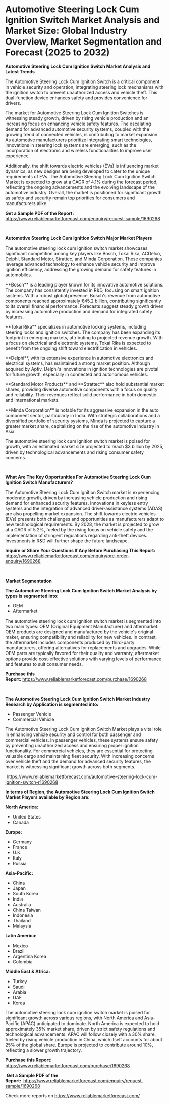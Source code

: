 <p><h1>Automotive Steering Lock Cum Ignition Switch Market Analysis and Market Size: Global Industry Overview, Market Segmentation and Forecast (2025 to 2032)</h1></p><p><strong>Automotive Steering Lock Cum Ignition Switch Market Analysis and Latest Trends</strong></p>
<p><p>The Automotive Steering Lock Cum Ignition Switch is a critical component in vehicle security and operation, integrating steering lock mechanisms with the ignition switch to prevent unauthorized access and vehicle theft. This dual-function device enhances safety and provides convenience for drivers.</p><p>The market for Automotive Steering Lock Cum Ignition Switches is witnessing steady growth, driven by rising vehicle production and an increasing focus on enhancing vehicle safety features. The escalating demand for advanced automotive security systems, coupled with the growing trend of connected vehicles, is contributing to market expansion. As automotive manufacturers prioritize integrating smart technologies, innovations in steering lock systems are emerging, such as the incorporation of electronic and wireless functionalities to improve user experience.</p><p>Additionally, the shift towards electric vehicles (EVs) is influencing market dynamics, as new designs are being developed to cater to the unique requirements of EVs. The Automotive Steering Lock Cum Ignition Switch Market is expected to grow at a CAGR of 4.1% during the forecast period, reflecting the ongoing advancements and the evolving landscape of the automotive industry. Overall, the market is positioned for significant growth as safety and security remain top priorities for consumers and manufacturers alike.</p></p>
<p><strong>Get a Sample PDF of the Report:&nbsp;</strong> <a href="https://www.reliablemarketforecast.com/enquiry/request-sample/1690268?utm_campaign=2479&utm_medium=2&utm_source=Github&utm_content=ia&utm_term=26032025&utm_id=automotive-steering-lock-cum-ignition-switch">https://www.reliablemarketforecast.com/enquiry/request-sample/1690268</a></p>
<p>&nbsp;</p>
<p><strong>Automotive Steering Lock Cum Ignition Switch Major Market Players</strong></p>
<p><p>The automotive steering lock cum ignition switch market showcases significant competition among key players like Bosch, Tokai Rika, ACDelco, Delphi, Standard Motor, Strattec, and Minda Corporation. These companies leverage advanced technology to enhance vehicle security and improve ignition efficiency, addressing the growing demand for safety features in automobiles.</p><p>**Bosch** is a leading player known for its innovative automotive solutions. The company has consistently invested in R&D, focusing on smart ignition systems. With a robust global presence, Bosch's revenue from automotive components reached approximately €45.2 billion, contributing significantly to its overall financial performance. Forecasts suggest steady growth driven by increasing automotive production and demand for integrated safety features.</p><p>**Tokai Rika** specializes in automotive locking systems, including steering locks and ignition switches. The company has been expanding its footprint in emerging markets, attributing to projected revenue growth. With a focus on electrical and electronic systems, Tokai Rika is expected to benefit from the ongoing shift toward electrification in vehicles.</p><p>**Delphi**, with its extensive experience in automotive electronics and electrical systems, has maintained a strong market position. Although acquired by Aptiv, Delphi's innovations in ignition technologies are pivotal for future growth, especially in connected and autonomous vehicles.</p><p>**Standard Motor Products** and **Strattec** also hold substantial market shares, providing diverse automotive components with a focus on quality and reliability. Their revenues reflect solid performance in both domestic and international markets.</p><p>**Minda Corporation** is notable for its aggressive expansion in the auto component sector, particularly in India. With strategic collaborations and a diversified portfolio of security systems, Minda is projected to capture a greater market share, capitalizing on the rise of the automotive industry in Asia.</p><p>The automotive steering lock cum ignition switch market is poised for growth, with an estimated market size projected to reach $3 billion by 2025, driven by technological advancements and rising consumer safety concerns.</p></p>
<p>&nbsp;</p>
<p><strong>What Are The Key Opportunities For Automotive Steering Lock Cum Ignition Switch Manufacturers?</strong></p>
<p><p>The Automotive Steering Lock Cum Ignition Switch market is experiencing moderate growth, driven by increasing vehicle production and rising demand for enhanced security features. Innovations in keyless entry systems and the integration of advanced driver-assistance systems (ADAS) are also propelling market expansion. The shift towards electric vehicles (EVs) presents both challenges and opportunities as manufacturers adapt to new technological requirements. By 2028, the market is projected to grow at a CAGR of 5.2%, fueled by the rising focus on vehicle safety and the implementation of stringent regulations regarding anti-theft devices. Investments in R&D will further shape the future landscape.</p></p>
<p><strong>Inquire or Share Your Questions If Any Before Purchasing This Report:</strong> <a href="https://www.reliablemarketforecast.com/enquiry/pre-order-enquiry/1690268?utm_campaign=2479&utm_medium=2&utm_source=Github&utm_content=ia&utm_term=26032025&utm_id=automotive-steering-lock-cum-ignition-switch">https://www.reliablemarketforecast.com/enquiry/pre-order-enquiry/1690268</a></p>
<p>&nbsp;</p>
<p><strong>Market Segmentation</strong></p>
<p><strong>The Automotive Steering Lock Cum Ignition Switch Market Analysis by types is segmented into:</strong></p>
<p><ul><li>OEM</li><li>Aftermarket</li></ul></p>
<p><p>The automotive steering lock cum ignition switch market is segmented into two main types: OEM (Original Equipment Manufacturer) and aftermarket. OEM products are designed and manufactured by the vehicle's original maker, ensuring compatibility and reliability for new vehicles. In contrast, the aftermarket includes components produced by third-party manufacturers, offering alternatives for replacements and upgrades. While OEM parts are typically favored for their quality and warranty, aftermarket options provide cost-effective solutions with varying levels of performance and features to suit consumer needs.</p></p>
<p><strong>Purchase this Report:&nbsp;</strong><a href="https://www.reliablemarketforecast.com/purchase/1690268?utm_campaign=2479&utm_medium=2&utm_source=Github&utm_content=ia&utm_term=26032025&utm_id=automotive-steering-lock-cum-ignition-switch">https://www.reliablemarketforecast.com/purchase/1690268</a></p>
<p>&nbsp;</p>
<p><strong>The Automotive Steering Lock Cum Ignition Switch Market Industry Research by Application is segmented into:</strong></p>
<p><ul><li>Passenger Vehicle</li><li>Commercial Vehicle</li></ul></p>
<p><p>The Automotive Steering Lock Cum Ignition Switch Market plays a vital role in enhancing vehicle security and control for both passenger and commercial vehicles. In passenger vehicles, these systems ensure safety by preventing unauthorized access and ensuring proper ignition functionality. For commercial vehicles, they are essential for protecting valuable cargo and maintaining fleet security. With increasing concerns over vehicle theft and the demand for advanced security features, the market is witnessing significant growth across both segments.</p></p>
<p><a href="https://www.reliablemarketforecast.com/automotive-steering-lock-cum-ignition-switch-r1690268?utm_campaign=2479&utm_medium=2&utm_source=Github&utm_content=ia&utm_term=26032025&utm_id=automotive-steering-lock-cum-ignition-switch">&nbsp;https://www.reliablemarketforecast.com/automotive-steering-lock-cum-ignition-switch-r1690268</a></p>
<p><strong>In terms of Region, the Automotive Steering Lock Cum Ignition Switch Market Players available by Region are:</strong></p>
<p>
    <p> <strong> North America: </strong>
        <ul>
            <li>United States</li>
            <li>Canada</li>
        </ul>
        </p> 
    <p> <strong> Europe: </strong>
        <ul>
            <li>Germany</li>
            <li>France</li>
            <li>U.K.</li>
            <li>Italy</li>
            <li>Russia</li>
        </ul>
        </p> 
    <p> <strong> Asia-Pacific: </strong>
        <ul>
            <li>China</li>
            <li>Japan</li>
            <li>South Korea</li>
            <li>India</li>
            <li>Australia</li>
            <li>China Taiwan</li>
            <li>Indonesia</li>
            <li>Thailand</li>
            <li>Malaysia</li>
        </ul>
        </p> 
    <p> <strong> Latin America: </strong>
        <ul>
            <li>Mexico</li>
            <li>Brazil</li>
            <li>Argentina Korea</li>
            <li>Colombia</li>
        </ul>
        </p> 
    <p> <strong> Middle East & Africa: </strong>
        <ul>
            <li>Turkey</li>
            <li>Saudi</li>
            <li>Arabia</li>
            <li>UAE</li>
            <li>Korea</li>
        </ul>
    </p>
    </p>
<p><p>The automotive steering lock cum ignition switch market is poised for significant growth across various regions, with North America and Asia-Pacific (APAC) anticipated to dominate. North America is expected to hold approximately 35% market share, driven by strict safety regulations and technological advancements. APAC will follow closely with a 30% share, fueled by rising vehicle production in China, which itself accounts for about 25% of the global share. Europe is projected to contribute around 10%, reflecting a slower growth trajectory.</p></p>
<p><strong>Purchase this Report: </strong><a href="https://www.reliablemarketforecast.com/purchase/1690268?utm_campaign=2479&utm_medium=2&utm_source=Github&utm_content=ia&utm_term=26032025&utm_id=automotive-steering-lock-cum-ignition-switch">https://www.reliablemarketforecast.com/purchase/1690268</a></p>
<p>&nbsp;<strong>Get a Sample PDF of the Report:&nbsp;&nbsp;</strong><a href="https://www.reliablemarketforecast.com/enquiry/request-sample/1690268?utm_campaign=2479&utm_medium=2&utm_source=Github&utm_content=ia&utm_term=26032025&utm_id=automotive-steering-lock-cum-ignition-switch">https://www.reliablemarketforecast.com/enquiry/request-sample/1690268</a></p>
<p><strong></strong></p>
<p>Check more reports on <a href="https://www.reliablemarketforecast.com/?utm_campaign=2479&utm_medium=2&utm_source=Github&utm_content=ia&utm_term=26032025&utm_id=automotive-steering-lock-cum-ignition-switch">https://www.reliablemarketforecast.com/</a></p>
